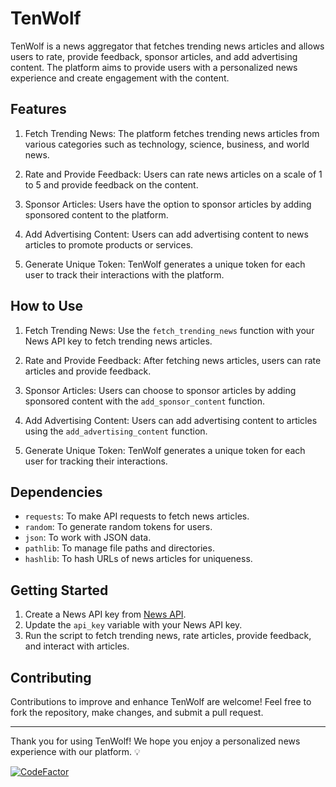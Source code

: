 # TenWolf

TenWolf is a news aggregator that fetches trending news articles and allows users to rate, provide feedback, sponsor articles, and add advertising content. The platform aims to provide users with a personalized news experience and create engagement with the content.

## Features

1. Fetch Trending News: The platform fetches trending news articles from various categories such as technology, science, business, and world news.

2. Rate and Provide Feedback: Users can rate news articles on a scale of 1 to 5 and provide feedback on the content.

3. Sponsor Articles: Users have the option to sponsor articles by adding sponsored content to the platform.

4. Add Advertising Content: Users can add advertising content to news articles to promote products or services.

5. Generate Unique Token: TenWolf generates a unique token for each user to track their interactions with the platform.

## How to Use

1. Fetch Trending News: Use the `fetch_trending_news` function with your News API key to fetch trending news articles.

2. Rate and Provide Feedback: After fetching news articles, users can rate articles and provide feedback.

3. Sponsor Articles: Users can choose to sponsor articles by adding sponsored content with the `add_sponsor_content` function.

4. Add Advertising Content: Users can add advertising content to articles using the `add_advertising_content` function.

5. Generate Unique Token: TenWolf generates a unique token for each user for tracking their interactions.

## Dependencies

- `requests`: To make API requests to fetch news articles.
- `random`: To generate random tokens for users.
- `json`: To work with JSON data.
- `pathlib`: To manage file paths and directories.
- `hashlib`: To hash URLs of news articles for uniqueness.

## Getting Started

1. Create a News API key from [News API](https://newsapi.org/).
2. Update the `api_key` variable with your News API key.
3. Run the script to fetch trending news, rate articles, provide feedback, and interact with articles.

## Contributing

Contributions to improve and enhance TenWolf are welcome! Feel free to fork the repository, make changes, and submit a pull request.

---

Thank you for using TenWolf! We hope you enjoy a personalized news experience with our platform. 💡

[![CodeFactor](https://www.codefactor.io/repository/github/qnam1/tenwolf-swen.py/badge)](https://www.codefactor.io/repository/github/qnam1/tenwolf-swen.py)
